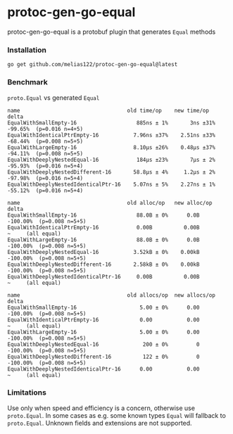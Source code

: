 # protoc-gen-go-equal

protoc-gen-go-equal is a protobuf plugin that generates `Equal` methods

### Installation
`go get github.com/melias122/protoc-gen-go-equal@latest`

### Benchmark 
`proto.Equal` vs generated `Equal`
```
name                                  old time/op    new time/op    delta
EqualWithSmallEmpty-16                   885ns ± 1%       3ns ±31%   -99.65%  (p=0.016 n=4+5)
EqualWithIdenticalPtrEmpty-16           7.96ns ±37%    2.51ns ±33%   -68.44%  (p=0.008 n=5+5)
EqualWithLargeEmpty-16                  8.10µs ±26%    0.48µs ±37%   -94.11%  (p=0.008 n=5+5)
EqualWithDeeplyNestedEqual-16            184µs ±23%       7µs ± 2%   -95.93%  (p=0.016 n=5+4)
EqualWithDeeplyNestedDifferent-16       58.8µs ± 4%     1.2µs ± 2%   -97.98%  (p=0.016 n=5+4)
EqualWithDeeplyNestedIdenticalPtr-16    5.07ns ± 5%    2.27ns ± 1%   -55.12%  (p=0.016 n=5+4)

name                                  old alloc/op   new alloc/op   delta
EqualWithSmallEmpty-16                   88.0B ± 0%      0.0B       -100.00%  (p=0.008 n=5+5)
EqualWithIdenticalPtrEmpty-16            0.00B          0.00B           ~     (all equal)
EqualWithLargeEmpty-16                   88.0B ± 0%      0.0B       -100.00%  (p=0.008 n=5+5)
EqualWithDeeplyNestedEqual-16           3.52kB ± 0%    0.00kB       -100.00%  (p=0.008 n=5+5)
EqualWithDeeplyNestedDifferent-16       2.58kB ± 0%    0.00kB       -100.00%  (p=0.008 n=5+5)
EqualWithDeeplyNestedIdenticalPtr-16     0.00B          0.00B           ~     (all equal)

name                                  old allocs/op  new allocs/op  delta
EqualWithSmallEmpty-16                    5.00 ± 0%      0.00       -100.00%  (p=0.008 n=5+5)
EqualWithIdenticalPtrEmpty-16             0.00           0.00           ~     (all equal)
EqualWithLargeEmpty-16                    5.00 ± 0%      0.00       -100.00%  (p=0.008 n=5+5)
EqualWithDeeplyNestedEqual-16              200 ± 0%         0       -100.00%  (p=0.008 n=5+5)
EqualWithDeeplyNestedDifferent-16          122 ± 0%         0       -100.00%  (p=0.008 n=5+5)
EqualWithDeeplyNestedIdenticalPtr-16      0.00           0.00           ~     (all equal)
```

### Limitations
Use only when speed and efficiency is a concern, otherwise use `proto.Equal`.
In some cases as e.g. some known types `Equal` will fallback to `proto.Equal`.
Unknown fields and extensions are not supported.
